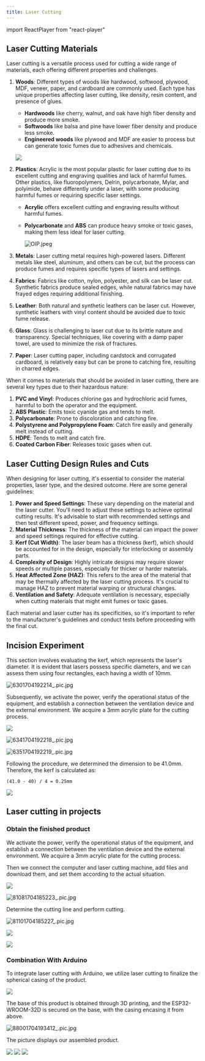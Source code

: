 ```yaml
---
title: Laser Cutting
---
```


import ReactPlayer from "react-player"

## Laser Cutting Materials

Laser cutting is a versatile process used for cutting a wide range of materials, each offering different properties and
challenges.

1. **Woods**: Different types of woods like hardwood, softwood, plywood, MDF, veneer, paper, and cardboard are commonly
   used. Each type has unique properties affecting laser cutting, like density, resin content, and presence of glues.

    - **Hardwoods** like cherry, walnut, and oak have high fiber density and produce more smoke.
    - **Softwoods** like balsa and pine have lower fiber density and produce less smoke.
    - **Engineered woods** like plywood and MDF are easier to process but can generate toxic fumes due to adhesives and
      chemicals.

   ![](https://bosiden-pop.oss-cn-hangzhou.aliyuncs.com/pattern/other/other/3db8f6639c861ee0fed9a425766a1a54b51ea7b130.png)

2. **Plastics**: Acrylic is the most popular plastic for laser cutting due to its excellent cutting and engraving
   qualities and lack of harmful fumes. Other plastics, like fluoropolymers, Delrin, polycarbonate, Mylar, and
   polyimide, behave differently under a laser, with some producing harmful fumes or requiring specific laser settings.

    - **Acrylic** offers excellent cutting and engraving results without harmful fumes.

    - **Polycarbonate** and **ABS** can produce heavy smoke or toxic gases, making them less ideal for laser cutting.

      ![OIP.jpeg](https://bosiden-pop.oss-cn-hangzhou.aliyuncs.com/pattern/other/other/3d277486ffd0ec2d072b051015607349132117ddbd.jpeg)

3. **Metals**: Laser cutting metal requires high-powered lasers. Different metals like steel, aluminum, and others can
   be cut, but the process can produce fumes and requires specific types of lasers and settings.

4. **Fabrics**: Fabrics like cotton, nylon, polyester, and silk can be laser cut. Synthetic fabrics produce sealed
   edges, while natural fabrics may have frayed edges requiring additional finishing.

5. **Leather**: Both natural and synthetic leathers can be laser cut. However, synthetic leathers with vinyl content
   should be avoided due to toxic fume release.

6. **Glass**: Glass is challenging to laser cut due to its brittle nature and transparency. Special techniques, like
   covering with a damp paper towel, are used to minimize the risk of fractures.

7. **Paper**: Laser cutting paper, including cardstock and corrugated cardboard, is relatively easy but can be prone to
   catching fire, resulting in charred edges.

When it comes to materials that should be avoided in laser cutting, there are several key types due to their hazardous
nature:

1. **PVC and Vinyl**: Produces chlorine gas and hydrochloric acid fumes, harmful to both the operator and the
   equipment.
2. **ABS Plastic**: Emits toxic cyanide gas and tends to melt.
3. **Polycarbonate**: Prone to discoloration and catching fire.
4. **Polystyrene and Polypropylene Foam**: Catch fire easily and generally melt instead of cutting.
5. **HDPE**: Tends to melt and catch fire.
6. **Coated Carbon Fiber**: Releases toxic gases when cut.

## Laser Cutting Design Rules and Cuts

When designing for laser cutting, it's essential to consider the material properties, laser type, and the desired
outcome. Here are some general guidelines:

1. **Power and Speed Settings**: These vary depending on the material and the laser cutter. You'll need to adjust these
   settings to achieve optimal cutting results. It's advisable to start with recommended settings and then test
   different speed, power, and frequency settings.
2. **Material Thickness**: The thickness of the material can impact the power and speed settings required for effective
   cutting.
3. **Kerf (Cut Width)**: The laser beam has a thickness (kerf), which should be accounted for in the design, especially
   for interlocking or assembly parts.
4. **Complexity of Design**: Highly intricate designs may require slower speeds or multiple passes, especially for
   thicker or harder materials.
5. **Heat Affected Zone (HAZ)**: This refers to the area of the material that may be thermally affected by the laser
   cutting process. It's crucial to manage HAZ to prevent material warping or structural changes.
6. **Ventilation and Safety**: Adequate ventilation is necessary, especially when cutting materials that might emit
   fumes or toxic gases.

Each material and laser cutter has its specificities, so it's important to refer to the manufacturer's guidelines and
conduct tests before proceeding with the final cut.

## Incision Experiment

This section involves evaluating the kerf, which represents the laser's diameter. It is evident that lasers possess
specific diameters, and we can assess them using four rectangles, each having a width of 10mm.

![6301704192214_.pic.jpg](https://bosiden-pop.oss-cn-hangzhou.aliyuncs.com/pattern/other/other/3d1e88005ced8ed41a498d3dcfc53010729256ee95.jpg)

Subsequently, we activate the power, verify the operational status of the equipment, and establish a connection between
the ventilation device and the external environment. We acquire a 3mm acrylic plate for the cutting process.

![](https://bosiden-pop.oss-cn-hangzhou.aliyuncs.com/pattern/other/other/3d202401021954998.jpg)

![6341704192218_.pic.jpg](https://bosiden-pop.oss-cn-hangzhou.aliyuncs.com/pattern/other/other/3dce080645f7f08a3a5433d233050339a3b56daa14.jpg)

![6351704192219_.pic.jpg](https://bosiden-pop.oss-cn-hangzhou.aliyuncs.com/pattern/other/other/3da95f13d6a7fac261ffd24cd31fd7b37f2d4bc84f.jpg)

<div style={{
    display: "flex",
    justifyContent: "center",
    alignItems: "center",
    width: "100%",
  }}>
    <ReactPlayer width="70%" controls url="https://bosiden-pop.oss-cn-hangzhou.aliyuncs.com/pattern/other/other/3d202401021959441.mp4" />
</div>

Following the procedure, we determined the dimension to be 41.0mm. Therefore, the kerf is calculated as:

```
(41.0 - 40) / 4 = 0.25mm
```

![](https://bosiden-pop.oss-cn-hangzhou.aliyuncs.com/pattern/other/other/3d202401021956575.jpg)

## Laser cutting in projects

### Obtain the finished product

We activate the power, verify the operational status of the equipment, and establish a connection between the
ventilation device and the external environment. We acquire a 3mm acrylic plate for the cutting process.

Then we connect the computer and laser cutting machine, add files and download them, and set them according to the
actual situation.

![](https://bosiden-pop.oss-cn-hangzhou.aliyuncs.com/pattern/other/other/3d5f020fe92ae9bdfe45f13f79d23f28d5d2223bac.jpg)

![81081704185223_.pic.jpg](https://bosiden-pop.oss-cn-hangzhou.aliyuncs.com/pattern/other/other/3de15a0e0115919def319c69537a3ca300a333a31e.jpg)

Determine the cutting line and perform cutting.

<div style={{
    display: "flex",
    justifyContent: "center",
    alignItems: "center",
    width: "100%",
  }}>
    <ReactPlayer width="70%"  controls url="https://bosiden-pop.oss-cn-hangzhou.aliyuncs.com/pattern/other/other/3d202401022005498.mp4" />
</div>

![81101704185227_.pic.jpg](https://bosiden-pop.oss-cn-hangzhou.aliyuncs.com/pattern/other/other/3d861643028f4545cc4a4c657e04c449b77ca5bc1b.jpg)

![](https://bosiden-pop.oss-cn-hangzhou.aliyuncs.com/pattern/other/other/3d202401031854692.jpg)

![](https://bosiden-pop.oss-cn-hangzhou.aliyuncs.com/pattern/other/other/3d202401031854691.jpg)

### Combination With Arduino

To integrate laser cutting with Arduino, we utilize laser cutting to finalize the spherical casing of the product.

![](https://bosiden-pop.oss-cn-hangzhou.aliyuncs.com/pattern/other/other/3d202401031048468.jpg)

The base of this product is obtained through 3D printing, and the ESP32-WROOM-32D is secured on the base, with the
casing encasing it from above.

![88001704193412_.pic.jpg](https://bosiden-pop.oss-cn-hangzhou.aliyuncs.com/pattern/other/other/3dc83224899c615f03e54bcc8ad5c6c9b6ca0de139.jpg)

The picture displays our assembled product.

![](https://bosiden-pop.oss-cn-hangzhou.aliyuncs.com/pattern/other/other/3d202401031849642.jpg)
![](https://bosiden-pop.oss-cn-hangzhou.aliyuncs.com/pattern/other/other/3d202401031849643.jpg)
![](https://bosiden-pop.oss-cn-hangzhou.aliyuncs.com/pattern/other/other/3d202401031849644.jpg)
